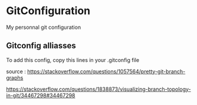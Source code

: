 # GitConfiguration
My personnal git configuration


## Gitconfig alliasses
To add this config, copy this lines in your .gitconfig file

source : https://stackoverflow.com/questions/1057564/pretty-git-branch-graphs

https://stackoverflow.com/questions/1838873/visualizing-branch-topology-in-git/34467298#34467298
